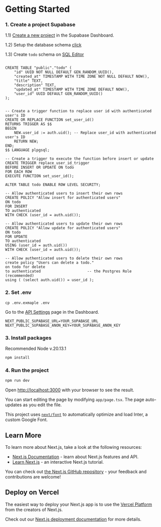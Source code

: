 # Getting Started

### 1. Create a project Supabase
1.1) [Create a new project](https://supabase.com/dashboard) in the Supabase Dashboard.

1.2) Setup the database schema [click](https://supabase.com/docs/guides/getting-started/tutorials/with-nextjs?queryGroups=language&language=ts#set-up-the-database-schema)

1.3) Create `todo` schema on [SQL Editor](https://supabase.com/dashboard/project/_/sql/new)

```

CREATE TABLE "public"."todo" (
    "id" UUID NOT NULL DEFAULT GEN_RANDOM_UUID(),
    "created_at" TIMESTAMP WITH TIME ZONE NOT NULL DEFAULT NOW(),
    "title" TEXT,
    "description" TEXT,
    "updated_at" TIMESTAMP WITH TIME ZONE DEFAULT NOW(),
    "user_id" UUID DEFAULT GEN_RANDOM_UUID()
);


-- Create a trigger function to replace user id with authenticated user's ID
CREATE OR REPLACE FUNCTION set_user_id()
RETURNS TRIGGER AS $$
BEGIN
    NEW.user_id := auth.uid(); -- Replace user_id with authenticated user's ID
    RETURN NEW;
END;
$$ LANGUAGE plpgsql;

-- Create a trigger to execute the function before insert or update
CREATE TRIGGER replace_user_id_trigger
BEFORE INSERT OR UPDATE ON todo
FOR EACH ROW
EXECUTE FUNCTION set_user_id();

ALTER TABLE todo ENABLE ROW LEVEL SECURITY;

-- Allow authenticated users to insert their own rows
CREATE POLICY "Allow insert for authenticated users"
ON todo
FOR INSERT
TO authenticated
WITH CHECK (user_id = auth.uid());

-- Allow authenticated users to update their own rows
CREATE POLICY "Allow update for authenticated users"
ON todo
FOR UPDATE
TO authenticated
USING (user_id = auth.uid())
WITH CHECK (user_id = auth.uid());

-- Allow authenticated users to delete their own rows
create policy "Users can delete a todo."
on todo for delete
to authenticated                     -- the Postgres Role (recommended)
using ( (select auth.uid()) = user_id ); 

```

### 2. Set .env
```
cp .env.exmaple .env
```
Go to the [API Settings](https://supabase.com/dashboard/project/_/settings/api) page in the Dashboard.

```
NEXT_PUBLIC_SUPABASE_URL=YOUR_SUPABASE_URL
NEXT_PUBLIC_SUPABASE_ANON_KEY=YOUR_SUPABASE_ANON_KEY
```

### 3. Install packages
Recommended Node v.20.13.1

```bash
npm install
```

### 4. Run the project

```bash
npm run dev
```

Open [http://localhost:3000](http://localhost:3000) with your browser to see the result.

You can start editing the page by modifying `app/page.tsx`. The page auto-updates as you edit the file.

This project uses [`next/font`](https://nextjs.org/docs/basic-features/font-optimization) to automatically optimize and load Inter, a custom Google Font.

## Learn More

To learn more about Next.js, take a look at the following resources:

- [Next.js Documentation](https://nextjs.org/docs) - learn about Next.js features and API.
- [Learn Next.js](https://nextjs.org/learn) - an interactive Next.js tutorial.

You can check out [the Next.js GitHub repository](https://github.com/vercel/next.js/) - your feedback and contributions are welcome!

## Deploy on Vercel

The easiest way to deploy your Next.js app is to use the [Vercel Platform](https://vercel.com/new?utm_medium=default-template&filter=next.js&utm_source=create-next-app&utm_campaign=create-next-app-readme) from the creators of Next.js.

Check out our [Next.js deployment documentation](https://nextjs.org/docs/deployment) for more details.
